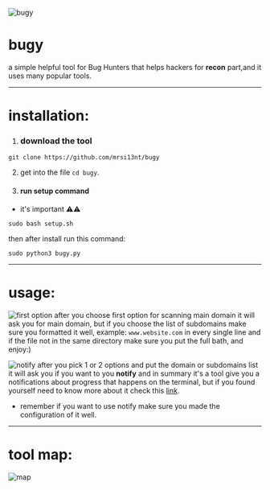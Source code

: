 ![bugy](https://github.com/Vairous7x/V7x-Tool/assets/62663100/a00f5361-344c-476d-9964-13092c1aa9db)

# bugy
a simple helpful tool for Bug Hunters that helps hackers for **recon** part,and it uses many popular tools.

___

# installation:
1. ### download the tool 
```
git clone https://github.com/mrsi13nt/bugy
```
2. get into the file `cd bugy`.

3. #### run setup command 
* it's important ⚠️⚠️
```shell
sudo bash setup.sh
```
then after install run this command: 
```shell
sudo python3 bugy.py
```
___
# usage:
![first option](https://github.com/Vairous7x/V7x-Tool/assets/62663100/ce065c6d-3744-4a76-bd13-37a5dec86a5c)
after you choose first option for scanning main domain it will ask you for main domain, but if you choose the list of subdomains make sure you formatted it well, example: `www.website.com` in every single line and if the file not in the same directory make sure you put the full bath, and enjoy:)

![notify](https://github.com/Vairous7x/V7x-Tool/assets/62663100/1bd992a7-1ead-40ad-9be0-3598310947f5)
after you pick 1 or 2 options and put the domain or subdomains list it will ask you if you want to you **notify** and in summary it's a tool give you a notifications about progress that happens on the terminal, but if you found yourself need to know more about it check this [link](https://github.com/projectdiscovery/notify).

* remember if you want to use notify make sure you made the configuration of it well.

___

# tool map:
![map](https://github.com/Vairous7x/V7x-Tool/assets/62663100/7b19c5da-3cba-4693-9cb1-977d194dab27)